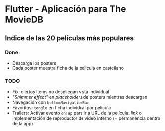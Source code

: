 # Flutter - Aplicación para The MovieDB
## Indice de las 20 películas más populares 

### Done
- Descarga los posters
- Cada poster muestra ficha de la película en castellano

### TODO
- Fix: ciertos items no despliegan vista individual
- _"Shimmer effect"_ en _placeholders_ de posters mientras descargan
- Navegación con `bottomNavigationBar`
- Favoritos: `toggle` en ficha individual por película
- Trailers: Activar evento `onTap` para ir a URL de la película: _link_ o implementación de reproductor de video interno (+ permanencia dentro de la app)

